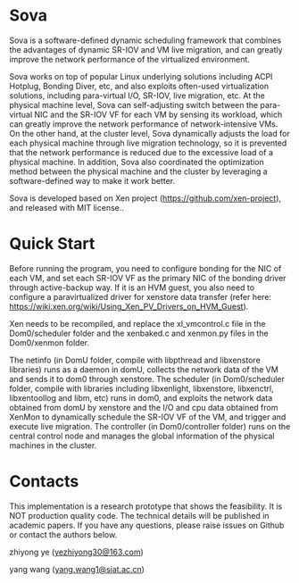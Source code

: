 # Sova
Sova is a software-defined dynamic scheduling framework that combines the advantages of dynamic SR-IOV and VM live migration, and can greatly improve the network performance of the virtualized environment.

Sova works on top of popular Linux underlying solutions including ACPI Hotplug, Bonding Diver, etc, and also exploits often-used virtualization solutions, including para-virtual I/O, SR-IOV, live migration, etc. At the physical machine level, Sova can self-adjusting switch between the para-virtual NIC and the SR-IOV VF for each VM by sensing its workload, which can greatly improve the network performance of network-intensive VMs. On the other hand, at the cluster level, Sova dynamically adjusts the load for each physical machine through live migration technology, so it is prevented that the network performance is reduced due to the excessive load of a physical machine. In addition, Sova also coordinated the optimization method between the physical machine and the cluster by leveraging a software-defined way to make it work better.

Sova is developed based on Xen project (https://github.com/xen-project), and released with MIT license..

# Quick Start
Before running the program, you need to configure bonding for the NIC of each VM, and set each SR-IOV VF as the primary NIC of the bonding driver through active-backup way. If it is an HVM guest, you also need to configure a paravirtualized driver for xenstore data transfer (refer here: https://wiki.xen.org/wiki/Using_Xen_PV_Drivers_on_HVM_Guest). 

Xen needs to be recompiled, and replace the xl_vmcontrol.c file in the Dom0/scheduler folder and the xenbaked.c and xenmon.py files in the Dom0/xenmon folder.

The netinfo (in DomU folder, compile with libpthread and libxenstore libraries) runs as a daemon in domU, collects the network data of the VM and sends it to dom0 through xenstore. The scheduler (in Dom0/scheduler folder, compile with libraries including libxenlight, libxenstore, libxenctrl, libxentoollog and libm, etc) runs in dom0, and exploits the network data obtained from domU by xenstore and the I/O and cpu data obtained from XenMon to dynamically schedule the SR-IOV VF of the VM, and trigger and execute live migration. The controller (in Dom0/controller folder) runs on the central control node and manages the global information of the physical machines in the cluster.

# Contacts
This implementation is a research prototype that shows the feasibility. It is NOT production quality code. The technical details will be published in academic papers. If you have any questions, please raise issues on Github or contact the authors below.

zhiyong ye (yezhiyong30@163.com)

yang wang (yang.wang1@siat.ac.cn)

